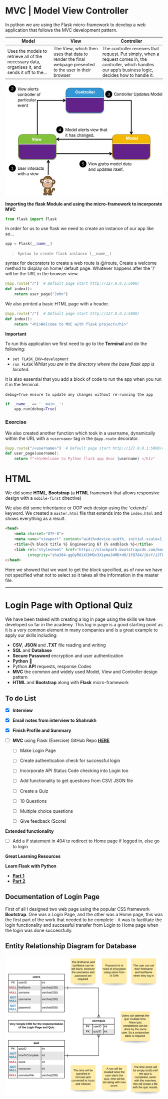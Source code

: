 # **MVC | Model View Controller**

In python we are using the Flask micro-framework to develop a web application that follows the MVC development
pattern.

| Model                                                                                            	| View                                                                                                   	| Controller                                                                                                                                                       	|
|--------------------------------------------------------------------------------------------------	|--------------------------------------------------------------------------------------------------------	|------------------------------------------------------------------------------------------------------------------------------------------------------------------	|
| Uses the models to retrieve  all of the necessary data, organises it, and sends it off to the... 	| The View, which then uses that data to render the final webpage presented to the user in their browser 	| The controller receives that request. Put simply, when a request comes in,   the controller, which handles our app’s business logic,   decides how to handle it. 	|


<img style="text-align: center" src="Flask/static/images/MVC_Diagram.png" alt="drawing" width="550"/>

**Importing the flask Module and using the micro-framework to incorporate MVC**
```python
from flask import Flask
```

In order for us to use flask we need to create an instance of our app like so...

```python
app = Flask(__name__)
```

> `Syntax to create flask instance (__name__)`

syntax for decorators to create a web route is @/route, Create a welcome method to display on home/ default page.
Whatever happens after the '/' will be the URL in the browser view.

```python
@app.route("/")  # Default page start http://127.0.0.1:5000/
def index():
    return user_page("John")
```

We also printed a basic HTML page with a header.

```python
@app.route("/")  # Default page start http://127.0.0.1:5000/
def index():
    return "<h1>Welcome to MVC with flask project</h1>"
```

**Important**

To run this application we first need to go to the **Terminal** and do the following:

* `set FLASK_ENV=development`
* `run FLASK`  _Whilst you are in the directory where the base flask app is located._

It is also essential that you add a block of code to run the app when you run it in the terminal. 

`debug=True ensure to update any changes without re-running the app`

```python
if __name__ == '__main__':
    app.run(debug=True)
```

### **Exercise**

We also created another function which took in a username, dynamically within the URL with a `<username>` tag in the `@app.route`
decorator.

```python
@app.route("/<username>")  # Default page start http://127.0.0.1:5000/<username>
def user_page(username):
    return f"<h1>Welcome to Python flask app dear {username} </h1>"
```

# HTML

We did some **HTML**, **Bootstrap** (a **HTML** framework that allows responsive design with a `mobile-first` directive)

We also did some inheritance or OOP web design using the 'extends' keyword. We created a `master.html` file that extends into
the `index.html` and shows everything as a result.

```html
<head>
    <meta charset="UTF-8">
    <meta name="viewport" content="width=device-width, initial-scale=1, shrink-to-fit=no">
    <title>{% block title %} Engineering 67 {% endblock %}</title>
    <link rel="stylesheet" href="https://stackpath.bootstrapcdn.com/bootstrap/4.3.1/css/bootstrap.min.css"
          integrity="sha384-ggOyR0iXCbMQv3Xipma34MD+dH/1fQ784/j6cY/iJTQUOhcWr7x9JvoRxT2MZw1T" crossorigin="anonymous">
</head>
```

Here we showed that we want to get the block specified, as of now we have not specified what not to select so it takes all the
information in the master file. 

___

# Login Page with Optional Quiz

We have been tasked with creating a log in page using the skills we have developed so far in the academy. This log in page
is a good starting point as it is a very common element in many companies and is a great example to apply our skills including:
* **CSV**, **JSON** and **.TXT** file reading and writing
* **SQL** and **Database**
* **Secure** **Password** encryption and user authentication
* **Python** :snake:
* Python **API** requests, response Codes
* **MVC** the common and widely used Model, View and Controller design pattern
* **HTML** and **Bootstrap** along with **Flask** micro-framework

## To do List 

- [x] **Interview** 

- [x] **Email notes from interview to Shahrukh**
- [x] **Finish Profile and Summary**
- [ ] **MVC** using Flask (Exercise) GitHub Repo [**HERE**](https://github.com/JohnByrneJames/MVC_Flask/tree/54cc641928e32c68b95611c4cf4d515a55534657)
    - [ ] Make Login Page
    
    - [ ] Create authentication check for successful login
    - [ ] Incorporate API Status Code checking into Login too
    - [ ] Add functionality to get questions from CSV/ JSON file
    - [ ] Create a Quiz
    - [ ] 10 Questions
    - [ ] Multiple choice questions
    - [ ] Give feedback (Score)
    
**Extended functionality**
- [ ] Add a if statement in 404 to redirect to Home page if logged in, else go to login


**Great Learning Resources**

**Learn Flask with Python**
* [**Part 1**](https://realpython.com/introduction-to-flask-part-1-setting-up-a-static-site/)
* [**Part 2**](https://realpython.com/introduction-to-flask-part-2-creating-a-login-page/)

## Documentation of Login Page

First of all I designed two web page using the popular CSS framework **Bootstrap**. One was a Login Page, and the other
was a Home page, this was the first part of the work that needed to be complete - it was to facilitate the login functionality and
successful transfer from Login to Home page when the login was done successfully.

## Entity Relationship Diagram for Database

![Image](Flask/static/images/login_Page_and_Quiz_ERD.svg)



